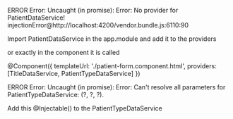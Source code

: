 ERROR Error: Uncaught (in promise): Error: No provider for PatientDataService!
injectionError@http://localhost:4200/vendor.bundle.js:6110:90

Import PatientDataService in the app.module and add it to the providers

or exactly in the component it is called

@Component({
    templateUrl: './patient-form.component.html',
    providers: [TitleDataService, PatientTypeDataService]
})

ERROR Error: Uncaught (in promise): Error: Can't resolve all parameters for PatientTypeDataService: (?, ?, ?).

Add this @Injectable() to the PatientTypeDataService

